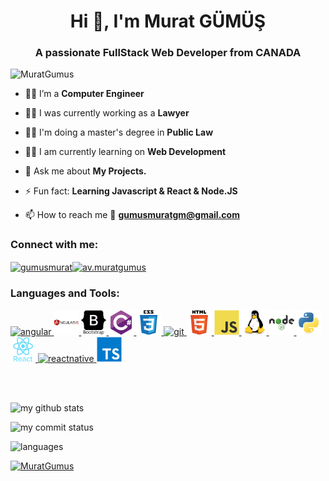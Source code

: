 <h1 align="center">Hi 👋, I'm Murat GÜMÜŞ</h1>
<h3 align="center">A passionate FullStack Web Developer from CANADA </h3>

<p align="left"> <img src="https://komarev.com/ghpvc/?username=MuratGumus&label=Profile%20views&color=0e75b6&style=flat" alt="MuratGumus" /> </p>

- 👨‍💻 I’m a **Computer Engineer**

- 👨‍⚖️ I was currently working as a **Lawyer**

- 👨‍🎓 I'm doing a master's degree in **Public Law**

- 👨‍💻 I am currently learning on **Web Development**

- 💬 Ask me about **My Projects.**

- ⚡ Fun fact: **Learning Javascript & React & Node.JS**

- 📫 How to reach me 📧 **gumusmuratgm@gmail.com**


<h3 align="left">Connect with me:</h3>
<p align="left">
<p align="left"><a href="https://linkedin.com/in/gumusmurat" target="blank"><img align="center" src="https://raw.githubusercontent.com/rahuldkjain/github-profile-readme-generator/master/src/images/icons/Social/linked-in-alt.svg" alt="gumusmurat" height="30" width="40" /></a><a href="https://instagram.com/av.muratgumus" target="blank"><img align="center" src="https://raw.githubusercontent.com/rahuldkjain/github-profile-readme-generator/master/src/images/icons/Social/instagram.svg" alt="av.muratgumus" height="30" width="40" /></a>
</p>

<h3 align="left">Languages and Tools:</h3>
<p align="left"> <a href="https://angular.io" target="_blank" rel="noreferrer"> <img src="https://angular.io/assets/images/logos/angular/angular.svg" alt="angular" width="40" height="40"/> </a> <a href="https://angular.io" target="_blank" rel="noreferrer"> <img src="https://raw.githubusercontent.com/devicons/devicon/master/icons/angularjs/angularjs-original-wordmark.svg" alt="angularjs" width="40" height="40"/> </a> <a href="https://getbootstrap.com" target="_blank" rel="noreferrer"> <img src="https://raw.githubusercontent.com/devicons/devicon/master/icons/bootstrap/bootstrap-plain-wordmark.svg" alt="bootstrap" width="40" height="40"/> </a> <a href="https://www.w3schools.com/cs/" target="_blank" rel="noreferrer"> <img src="https://raw.githubusercontent.com/devicons/devicon/master/icons/csharp/csharp-original.svg" alt="csharp" width="40" height="40"/> </a> <a href="https://www.w3schools.com/css/" target="_blank" rel="noreferrer"> <img src="https://raw.githubusercontent.com/devicons/devicon/master/icons/css3/css3-original-wordmark.svg" alt="css3" width="40" height="40"/> </a> <a href="https://git-scm.com/" target="_blank" rel="noreferrer"> <img src="https://www.vectorlogo.zone/logos/git-scm/git-scm-icon.svg" alt="git" width="40" height="40"/> </a> <a href="https://www.w3.org/html/" target="_blank" rel="noreferrer"> <img src="https://raw.githubusercontent.com/devicons/devicon/master/icons/html5/html5-original-wordmark.svg" alt="html5" width="40" height="40"/> </a> <a href="https://developer.mozilla.org/en-US/docs/Web/JavaScript" target="_blank" rel="noreferrer"> <img src="https://raw.githubusercontent.com/devicons/devicon/master/icons/javascript/javascript-original.svg" alt="javascript" width="40" height="40"/> </a> <a href="https://www.linux.org/" target="_blank" rel="noreferrer"> <img src="https://raw.githubusercontent.com/devicons/devicon/master/icons/linux/linux-original.svg" alt="linux" width="40" height="40"/> </a> <a href="https://nodejs.org" target="_blank" rel="noreferrer"> <img src="https://raw.githubusercontent.com/devicons/devicon/master/icons/nodejs/nodejs-original-wordmark.svg" alt="nodejs" width="40" height="40"/> </a> <a href="https://www.python.org" target="_blank" rel="noreferrer"> <img src="https://raw.githubusercontent.com/devicons/devicon/master/icons/python/python-original.svg" alt="python" width="40" height="40"/> </a> <a href="https://reactjs.org/" target="_blank" rel="noreferrer"> <img src="https://raw.githubusercontent.com/devicons/devicon/master/icons/react/react-original-wordmark.svg" alt="react" width="40" height="40"/> </a> <a href="https://reactnative.dev/" target="_blank" rel="noreferrer"> <img src="https://reactnative.dev/img/header_logo.svg" alt="reactnative" width="40" height="40"/> </a> <a href="https://www.typescriptlang.org/" target="_blank" rel="noreferrer"> <img src="https://raw.githubusercontent.com/devicons/devicon/master/icons/typescript/typescript-original.svg" alt="typescript" width="40" height="40"/> </a> </p><p></p>

<br></br>
<p align="left"><img src="https://github-readme-stats.vercel.app/api?username=MuratGumus&theme=chartreuse-dark&show_icons=true" alt="my github stats" width="49%"/>&nbsp;</p>
<p align="left"><img src="https://github-readme-streak-stats.herokuapp.com/?user=MuratGumus&theme=chartreuse-dark&show_icons=true" alt="my commit status" width="49%" /> </p>
<p align="left"><img src="https://github-readme-stats.vercel.app/api/top-langs/?username=MuratGumus&theme=chartreuse-dark&layout=compact" alt="languages" width="49%" > </p>
<p align="left"> <a href="https://github.com/ryo-ma/github-profile-trophy"><img src="https://github-profile-trophy.vercel.app/?username=MuratGumus" alt="MuratGumus" /></a> </p>


